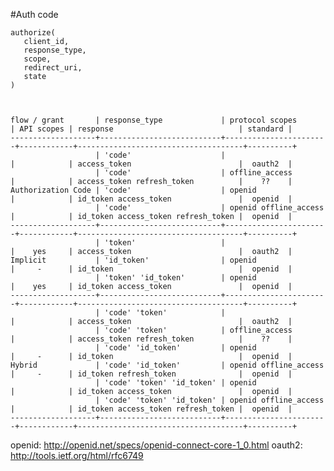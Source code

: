 #Auth code

    authorize(
	   client_id,
	   response_type,
	   scope,
	   redirect_uri,
	   state
	)



	flow / grant       | response_type             | protocol scopes       | API scopes | response                            | standard |
	-------------------+---------------------------+-----------------------+------------+-------------------------------------+----------+
	                   | 'code'                    |                       |            | access_token                        |  oauth2  |
	                   | 'code'                    | offline_access        |            | access_token refresh_token          |    ??    |
	Authorization Code | 'code'                    | openid                |            | id_token access_token               |  openid  |
	                   | 'code'                    | openid offline_access |            | id_token access_token refresh_token |  openid  |
	-------------------+---------------------------+-----------------------+------------+-------------------------------------+----------+
	                   | 'token'                   |                       |    yes     | access_token                        |  oauth2  |
	Implicit           | 'id_token'                | openid                |     -      | id_token                            |  openid  |
	                   | 'token' 'id_token'        | openid                |    yes     | id_token access_token               |  openid  |
	-------------------+---------------------------+-----------------------+------------+-------------------------------------+----------+
	                   | 'code' 'token'            |                       |            | access_token                        |  oauth2  |
	                   | 'code' 'token'            | offline_access        |            | access_token refresh_token          |    ??    |
	                   | 'code' 'id_token'         | openid                |     -      | id_token                            |  openid  |
	Hybrid             | 'code' 'id_token'         | openid offline_access |     -      | id_token refresh_token              |  openid  |
	                   | 'code' 'token' 'id_token' | openid                |            | id_token access_token               |  openid  |
	                   | 'code' 'token' 'id_token' | openid offline_access |            | id_token access_token refresh_token |  openid  |
	-------------------+---------------------------+-----------------------+------------+-------------------------------------+----------+

openid: http://openid.net/specs/openid-connect-core-1_0.html
oauth2: http://tools.ietf.org/html/rfc6749